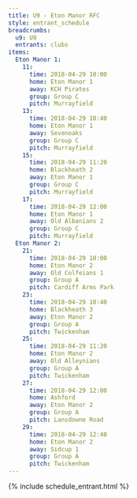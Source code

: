 ```yaml
---
title: U9 - Eton Manor RFC
style: entrant_schedule
breadcrumbs:
  u9: U9
  entrants: clubs
items:
  Eton Manor 1:
    11:
      time: 2018-04-29 10:00
      home: Eton Manor 1
      away: KCH Pirates
      group: Group C
      pitch: Murrayfield
    13:
      time: 2018-04-29 10:40
      home: Eton Manor 1
      away: Sevenoaks
      group: Group C
      pitch: Murrayfield
    15:
      time: 2018-04-29 11:20
      home: Blackheath 2
      away: Eton Manor 1
      group: Group C
      pitch: Murrayfield
    17:
      time: 2018-04-29 12:00
      home: Eton Manor 1
      away: Old Albanians 2
      group: Group C
      pitch: Murrayfield
  Eton Manor 2:
    21:
      time: 2018-04-29 10:00
      home: Eton Manor 2
      away: Old Colfeians 1
      group: Group A
      pitch: Cardiff Arms Park
    23:
      time: 2018-04-29 10:40
      home: Blackheath 3
      away: Eton Manor 2
      group: Group A
      pitch: Twickenham
    25:
      time: 2018-04-29 11:20
      home: Eton Manor 2
      away: Old Alleynians
      group: Group A
      pitch: Twickenham
    27:
      time: 2018-04-29 12:00
      home: Ashford
      away: Eton Manor 2
      group: Group A
      pitch: Lansdowne Road
    29:
      time: 2018-04-29 12:40
      home: Eton Manor 2
      away: Sidcup 1
      group: Group A
      pitch: Twickenham
---
```


{% include schedule_entrant.html %}
